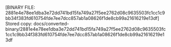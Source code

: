 [BINARY FILE: 2881e4e78ee1dba3e72dd741bd15fa749a27f5ee2762d08c9635503fc1cc1c9bb34f383fd610754fde7ee7dcc857ab1a08626f1de8cb99a21616219e13df]
Stored copy: docs/converted-binary/2881e4e78ee1dba3e72dd741bd15fa749a27f5ee2762d08c9635503fc1cc1c9bb34f383fd610754fde7ee7dcc857ab1a08626f1de8cb99a21616219e13df

